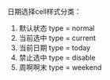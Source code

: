 日期选择cell样式分类：


1. 默认状态     type = normal
2. 当前选中     type = current
3. 当前日期     type = today
4. 禁止选中     type = disable
5. 周啊啊末     type = weekend
